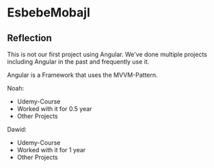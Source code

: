 # EsbebeMobajl

## Reflection

This is not our first project using Angular. We've done multiple projects including Angular in the past and frequently use it.

Angular is a Framework that uses the MVVM-Pattern.

Noah:
  - Udemy-Course
  - Worked with it for 0.5 year
  - Other Projects

Dawid: 
  - Udemy-Course
  - Worked with it for 1 year
  - Other Projects

